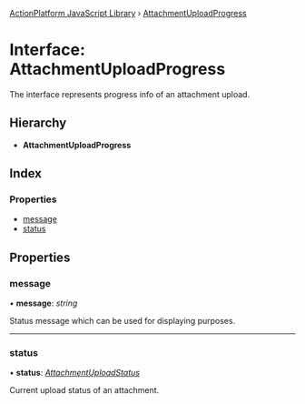 [ActionPlatform JavaScript Library](../README.md) › [AttachmentUploadProgress](attachmentuploadprogress.md)

# Interface: AttachmentUploadProgress

The interface represents progress info of an attachment upload.

## Hierarchy

* **AttachmentUploadProgress**

## Index

### Properties

* [message](attachmentuploadprogress.md#message)
* [status](attachmentuploadprogress.md#status)

## Properties

###  message

• **message**: *string*

Status message which can be used for displaying purposes.

___

###  status

• **status**: *[AttachmentUploadStatus](../enums/attachmentuploadstatus.md)*

Current upload status of an attachment.
